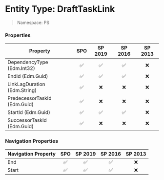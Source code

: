 # Entity Type: DraftTaskLink

> Namespace: PS

### Properties

Property | SPO | SP 2019 | SP 2016 | SP 2013
----------|:---:|:-------:|:-------:|:-------:
DependencyType (Edm.Int32) | ✅ | ✅ | ✅ | ❌
EndId (Edm.Guid) | ✅ | ✅ | ✅ | ❌
LinkLagDuration (Edm.String) | ✅ | ❌ | ❌ | ❌
PredecessorTaskId (Edm.Guid) | ✅ | ❌ | ❌ | ❌
StartId (Edm.Guid) | ✅ | ✅ | ✅ | ❌
SuccessorTaskId (Edm.Guid) | ✅ | ❌ | ❌ | ❌

### Navigation Properties

Navigation Property | SPO | SP 2019 | SP 2016 | SP 2013
----------|:---:|:-------:|:-------:|:-------:
End | ✅ | ✅ | ✅ | ❌
Start | ✅ | ✅ | ✅ | ❌
